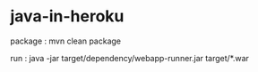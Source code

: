 # java-in-heroku

package : mvn clean package

run : 
java -jar target/dependency/webapp-runner.jar target/*.war
